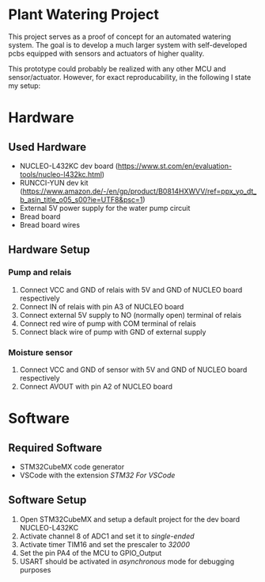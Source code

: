 # Plant Watering Project

This project serves as a proof of concept for an automated watering system. The goal is to develop a much larger system with self-developed pcbs equipped with sensors and actuators of higher quality.

This prototype could probably be realized with any other MCU and sensor/actuator. However, for exact reproducability, in the following I state my setup:

# Hardware
## Used Hardware
- NUCLEO-L432KC dev board (https://www.st.com/en/evaluation-tools/nucleo-l432kc.html)
- RUNCCI-YUN dev kit (https://www.amazon.de/-/en/gp/product/B0814HXWVV/ref=ppx_yo_dt_b_asin_title_o05_s00?ie=UTF8&psc=1)
- External 5V power supply for the water pump circuit
- Bread board
- Bread board wires

## Hardware Setup
### Pump and relais
1. Connect VCC and GND of relais with 5V and GND of NUCLEO board respectively
2. Connect IN of relais with pin A3 of NUCLEO board
3. Connect external 5V supply to NO (normally open) terminal of relais
4. Connect red wire of pump with COM terminal of relais
5. Connect black wire of pump with GND of external supply

### Moisture sensor
1. Connect VCC and GND of sensor with 5V and GND of NUCLEO board respectively
2. Connect AVOUT with pin A2 of NUCLEO board

# Software
## Required Software
- STM32CubeMX code generator
- VSCode with the extension _STM32 For VSCode_

## Software Setup
1. Open STM32CubeMX and setup a default project for the dev board NUCLEO-L432KC
2. Activate channel 8 of ADC1 and set it to _single-ended_
3. Activate timer TIM16 and set the prescaler to _32000_
4. Set the pin PA4 of the MCU to GPIO_Output
5. USART should be activated in _asynchronous_ mode for debugging purposes
